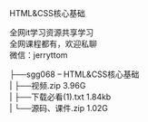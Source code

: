 HTML&CSS核心基础

全网it学习资源共享学习<br>全网课程都有，欢迎私聊<br>微信：jerryttom<br>

├──sgg068 – HTML&amp;CSS核心基础<br> | ├──视频.zip 3.96G<br> | ├──下载必看(1).txt 1.84kb<br> | └──源码、课件.zip 1.02G